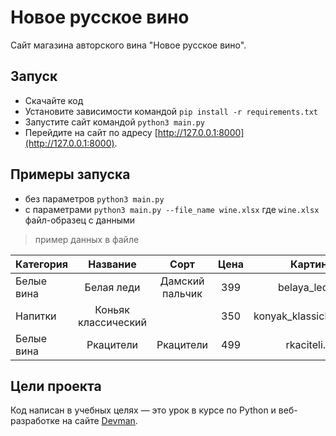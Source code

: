 # Новое русское вино

Сайт магазина авторского вина "Новое русское вино".

## Запуск

- Скачайте код
- Установите зависимости командой `pip install -r requirements.txt`
- Запустите сайт командой `python3 main.py`
- Перейдите на сайт по адресу [http://127.0.0.1:8000](http://127.0.0.1:8000).

## Примеры запуска
- без параметров `python3 main.py`
- с параметрами `python3 main.py --file_name wine.xlsx`
    где `wine.xlsx` файл-образец с данными

> пример данных в файле

|Категория  |   Название |	Сорт | Цена |	Картинка |	Акция 
|-----------|:---------:|:------:|:----:|:---------:|:------:|
Белые вина | Белая леди | Дамский пальчик  | 399 | belaya_ledi.png | Выгодное предложение|
Напитки	|Коньяк классический	| |	350	|konyak_klassicheskyi.png|
Белые вина|Ркацители|Ркацители|499|rkaciteli.png

## Цели проекта

Код написан в учебных целях — это урок в курсе по Python и веб-разработке на сайте [Devman](https://dvmn.org).
